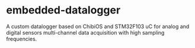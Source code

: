 # embedded-datalogger
A custom datalogger based on ChibiOS and STM32F103 uC for analog and digital sensors multi-channel data acquisition with high sampling frequencies.
